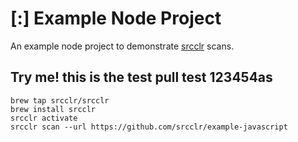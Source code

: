 # [:] Example Node Project

An example node project to demonstrate [srcclr](https://www.srcclr.com) scans.


## Try me! this is the test pull test 123454as


```
brew tap srcclr/srcclr
brew install srcclr
srcclr activate
srcclr scan --url https://github.com/srcclr/example-javascript
```
